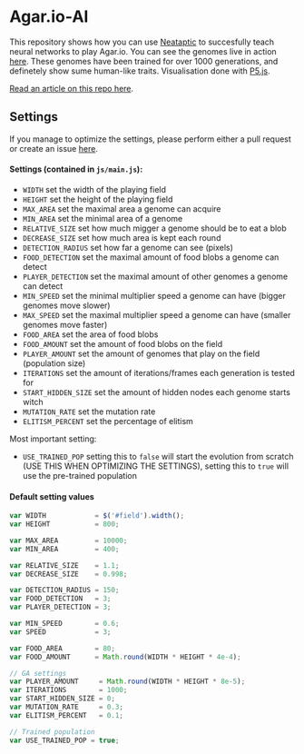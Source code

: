 # Agar.io-AI
This repository shows how you can use [Neataptic](https://github.com/wagenaartje/neataptic) to succesfully teach neural networks to play Agar.io. You can see the genomes live in action [here](https://wagenaartje.github.io/agario-ai/). These genomes have been trained for over 1000 generations, and definetely show sume human-like traits. Visualisation done with [P5.js](https://p5js.org/).

[Read an article on this repo here](https://wagenaartje.github.io/neataptic/articles/agario/). 

## Settings
If you manage to optimize the settings, please perform either a pull request or create an issue [here](https://github.com/wagenaartje/neataptic/issues). 

#### Settings (contained in `js/main.js`):
* `WIDTH` set the width of the playing field
* `HEIGHT` set the height of the playing field
* `MAX_AREA` set the maximal area a genome can acquire
* `MIN_AREA` set the minimal area of a genome
* `RELATIVE_SIZE` set how much migger a genome should be to eat a blob
* `DECREASE_SIZE` set how much area is kept each round
* `DETECTION_RADIUS` set how far a genome can see (pixels)
* `FOOD_DETECTION` set the maximal amount of food blobs a genome can detect
* `PLAYER_DETECTION` set the maximal amount of other genomes a genome can detect
* `MIN_SPEED` set the minimal multiplier speed a genome can have (bigger genomes move slower)
* `MAX_SPEED` set the maximal multiplier speed a genome can have (smaller genomes move faster)
* `FOOD_AREA` set the area of food blobs
* `FOOD_AMOUNT` set the amount of food blobs on the field
* `PLAYER_AMOUNT` set the amount of genomes that play on the field (population size)
* `ITERATIONS` set the amount of iterations/frames each generation is tested for
* `START_HIDDEN_SIZE` set the amount of hidden nodes each genome starts witch
* `MUTATION_RATE` set the mutation rate
* `ELITISM_PERCENT` set the percentage of elitism

Most important setting:
* `USE_TRAINED_POP` setting this to `false` will start the evolution from scratch (USE THIS WHEN OPTIMIZING THE SETTINGS), setting this to `true` will use the pre-trained population

#### Default setting values
```javascript
var WIDTH            = $('#field').width();
var HEIGHT           = 800;

var MAX_AREA         = 10000;
var MIN_AREA         = 400;

var RELATIVE_SIZE    = 1.1;
var DECREASE_SIZE    = 0.998;

var DETECTION_RADIUS = 150;
var FOOD_DETECTION   = 3;
var PLAYER_DETECTION = 3;

var MIN_SPEED        = 0.6;
var SPEED            = 3;

var FOOD_AREA        = 80;
var FOOD_AMOUNT      = Math.round(WIDTH * HEIGHT * 4e-4);

// GA settings
var PLAYER_AMOUNT     = Math.round(WIDTH * HEIGHT * 8e-5);
var ITERATIONS        = 1000;
var START_HIDDEN_SIZE = 0;
var MUTATION_RATE     = 0.3;
var ELITISM_PERCENT   = 0.1;

// Trained population
var USE_TRAINED_POP = true;
```
